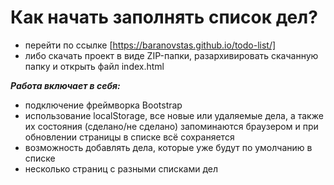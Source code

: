 # Как начать заполнять список дел?

- перейти по ссылке [https://baranovstas.github.io/todo-list/]
- либо скачать проект в виде ZIP-папки, разархивировать скачанную папку и открыть файл index.html

**_Работа включает в себя:_**

- подключение фреймворка Bootstrap 
- использование localStorage, все новые или удаляемые дела, а также их состояния (сделано/не сделано) запоминаются браузером и при обновлении страницы в списке всё сохраняется
- возможность добавлять дела, которые уже будут по умолчанию в списке
- несколько страниц с разными списками дел
